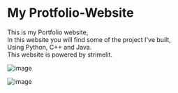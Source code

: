 # My Protfolio-Website

This is my Portfolio website,  
In this website you will find some of the project I've built,  
Using Python, C++ and Java.  
This website is powered by strimelit.  

![image](https://github.com/sefi0609/Protfolio-Website/assets/81361291/ca138175-822c-4ee3-b30c-05006d89528f)

![image](https://github.com/sefi0609/Protfolio-Website/assets/81361291/60ab9e57-af40-4548-8f72-f97e40e1a363)
